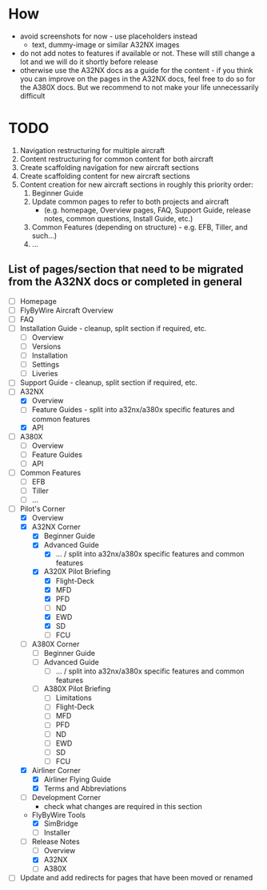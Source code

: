 # How

- avoid screenshots for now - use placeholders instead   
  - text, dummy-image or similar A32NX images
- do not add notes to features if available or not. These will still change a lot and we will do it 
  shortly before release
- otherwise use the A32NX docs as a guide for the content - if you think you can improve on the pages 
  in the A32NX docs, feel free to do so for the A380X docs. But we recommend to not make your life 
  unnecessarily difficult
 

# TODO

1. Navigation restructuring for multiple aircraft
2. Content restructuring for common content for both aircraft
3. Create scaffolding navigation for new aircraft sections
4. Create scaffolding content for new aircraft sections
5. Content creation for new aircraft sections in roughly this priority order:
   1. Beginner Guide 
   2. Update common pages to refer to both projects and aircraft 
      - (e.g. homepage, Overview pages, FAQ, Support Guide, release notes, common questions, Install Guide, etc.)
   3. Common Features (depending on structure) - e.g. EFB, Tiller, and such...)
   4. ...

## List of pages/section that need to be migrated from the A32NX docs or completed in general

- [ ] Homepage
- [ ] FlyByWire Aircraft Overview
- [ ] FAQ
- [ ] Installation Guide - cleanup, split section if required, etc.
  - [ ] Overview
  - [ ] Versions
  - [ ] Installation
  - [ ] Settings
  - [ ] Liveries
- [ ] Support Guide - cleanup, split section if required, etc.
- [ ] A32NX
  - [x] Overview 
  - [ ] Feature Guides - split into a32nx/a380x specific features and common features
  - [x] API
- [ ] A380X
  - [ ] Overview
  - [ ] Feature Guides
  - [ ] API
- [ ] Common Features
  - [ ] EFB
  - [ ] Tiller
  - [ ] ...
- [ ] Pilot's Corner
  - [x] Overview 
  - [x] A32NX Corner
    - [x] Beginner Guide
    - [x] Advanced Guide
      - [x] ... / split into a32nx/a380x specific features and common features
    - [x] A320X Pilot Briefing
      - [x] Flight-Deck
      - [x] MFD
      - [x] PFD
      - [ ] ND
      - [x] EWD
      - [x] SD
      - [ ] FCU
  - [ ] A380X Corner
    - [ ] Beginner Guide
    - [ ] Advanced Guide
      - [ ] ... / split into a32nx/a380x specific features and common features
    - [ ] A380X Pilot Briefing
      - [ ] Limitations 
      - [ ] Flight-Deck
      - [ ] MFD
      - [ ] PFD
      - [ ] ND
      - [ ] EWD
      - [ ] SD
      - [ ] FCU
  - [x] Airliner Corner
    - [x] Airliner Flying Guide
    - [x] Terms and Abbreviations 
  - [ ] Development Corner
    - check what changes are required in this section
  - FlyByWire Tools
    - [x] SimBridge
    - [ ] Installer
  - [ ] Release Notes
    - [ ] Overview 
    - [x] A32NX
    - [ ] A380X

- [ ] Update and add redirects for pages that have been moved or renamed